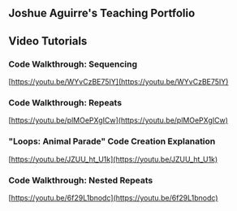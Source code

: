 ## Joshue Aguirre's Teaching Portfolio

## Video Tutorials

### Code Walkthrough: Sequencing

[https://youtu.be/WYvCzBE75IY](https://youtu.be/WYvCzBE75IY)

### Code Walkthrough: Repeats 

[https://youtu.be/plMOePXgICw](https://youtu.be/plMOePXgICw)

### "Loops: Animal Parade" Code Creation Explanation

[https://youtu.be/JZUU_ht_U1k](https://youtu.be/JZUU_ht_U1k)

### Code Walkthrough: Nested Repeats

[https://youtu.be/6f29L1bnodc](https://youtu.be/6f29L1bnodc)
